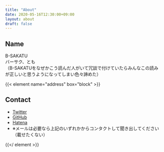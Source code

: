 ```yaml
---
title: "About"
date: 2020-05-16T12:30:00+09:00
layout: about
draft: false
---
```


## Name

B-SAKATU  
バーサク、とも  
（B-SAKATUをなぜかこう読んだ人がいて冗談で付けていたらみんなこの読みが正しいと思うようになってしまい色々諦めた）

{{< element name="address" box="block" >}}

## Contact

- [Twitter](https://twitter.com/bsakatu)
- [GitHub](https://github.com/bsakatu)
- [Hatena](https://www.hatena.ne.jp/B-SAKATU/)
- ※メールは必要なら上記のいずれかからコンタクトして聞き出してください（載せたくない）

{{</ element >}}
